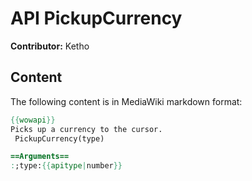 # API PickupCurrency

**Contributor:** Ketho

## Content

The following content is in MediaWiki markdown format:

```mediawiki
{{wowapi}}
Picks up a currency to the cursor.
 PickupCurrency(type)

==Arguments==
:;type:{{apitype|number}}
```